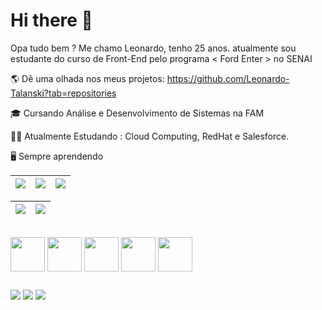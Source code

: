 # Hi there 👋

   Opa tudo bem ? Me chamo Leonardo, tenho 25 anos. atualmente sou estudante do curso de Front-End pelo programa < Ford Enter > no SENAI
 
 🌎 Dê uma olhada nos meus projetos: https://github.com/Leonardo-Talanski?tab=repositories

 :mortar_board: Cursando Análise e Desenvolvimento de Sistemas na FAM
 
 👨‍💻 Atualmente Estudando : Cloud Computing, RedHat e Salesforce.
 
 🖥️ Sempre aprendendo 
<br>
<div>
   
 | ![](http://github-profile-summary-cards.vercel.app/api/cards/stats?username=Leonardo-Talanski&theme=chartreuse-dark) | ![](http://github-profile-summary-cards.vercel.app/api/cards/repos-per-language?username=Leonardo-Talanski&hide=Html&theme-chartreuse-dark) | ![](http://github-profile-summary-cards.vercel.app/api/cards/most-commit-language?username=Leonardo-Talanski&theme=chartreuse-dark) |
| :-: | :-: | :-: |

| ![](http://github-profile-summary-cards.vercel.app/api/cards/profile-details?username=Leonardo-Talanski&theme=chartreuse-dark) | ![](https://github-readme-streak-stats.herokuapp.com/?user=Leonardo-Talanski&hide_border=true&date_format=M%20j%5B%2C%20Y%5D&background=2D3742&stroke=2D3742&ring=6bbbca&fire=6bbbca&currStreakNum=fff&sideNums=6bbbca&currStreakLabel=6bbbca&sideLabels=fff&dates=fff) |
| :-: | :-: |

</div>

<div style="display: inline_block"><br>    
   <img align="center" height="55" src="https://cdn.jsdelivr.net/gh/devicons/devicon/icons/html5/html5-original.svg">
   <img align="center" height="55" src="https://cdn.jsdelivr.net/gh/devicons/devicon/icons/css3/css3-original.svg"> 
   <img align="center" height="55" src="https://cdn.jsdelivr.net/gh/devicons/devicon/icons/javascript/javascript-original.svg">
   <img align="center" height="55" src="https://cdn.jsdelivr.net/gh/devicons/devicon/icons/nodejs/nodejs-original.svg">
   <img align="center" height="55" src="https://cdn.jsdelivr.net/gh/devicons/devicon/icons/redhat/redhat-original-wordmark.svg"/>
</div>
                
  ##

  <a href="https://www.instagram.com/leonardo_talanski/" target="_blank"><img src="https://img.shields.io/badge/-Instagram-%23E4405F?style=for-the-badge&logo=instagram&logoColor=white" target="_blank"></a>
  <a href = "mailto:leonardo.e.t@hotmail.com"><img src="https://img.shields.io/badge/Microsoft_Outlook-0078D4?style=for-the-badge&logo=microsoft-outlook&logoColor=white"></a>
  <a href="https://www.linkedin.com/in/leonardo-talanski-88084b78/" target="_blank"><img src="https://img.shields.io/badge/-LinkedIn-%230077B5?style=for-the-badge&logo=linkedin&logoColor=white" target="_blank"></a> 
  
  <!--![gif github](https://github.com/Leonardo-Talanski/Leonardo-Talanski/assets/126731524/3ea5e6a6-129b-49e7-aa74-d32dce636714)
 
